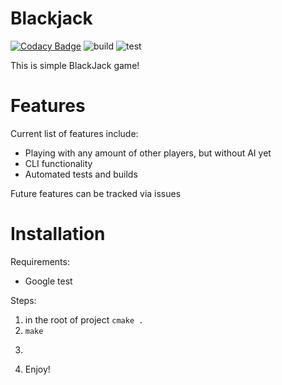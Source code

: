 # Blackjack
[![Codacy Badge](https://app.codacy.com/project/badge/Grade/42c4ddac8e8546d794d4213d2f9679d4)](https://www.codacy.com/gh/CSC-VTrainer/Blackjack/dashboard?utm_source=github.com&amp;utm_medium=referral&amp;utm_content=CSC-VTrainer/Blackjack&amp;utm_campaign=Badge_Grade)
![build](https://github.com/CSC-VTrainer/Blackjack/actions/workflows/build.yml/badge.svg)
![test](https://github.com/CSC-VTrainer/Blackjack/actions/workflows/test.yml/badge.svg)

This is simple BlackJack game! 

# Features
Current list of features include: 
* Playing with any amount of other players, but without AI yet
* CLI functionality
* Automated tests and builds

Future features can be tracked via issues

# Installation

Requirements:

* Google test

Steps:
1. in the root of project ```cmake .```
2. ```make```
3. ```./src/blackjack_run
4. Enjoy!
